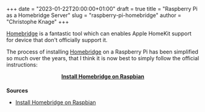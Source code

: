 +++
date = "2023-01-22T20:00:00+01:00"
draft = true
title = "Raspberry Pi as a Homebridge Server"
slug = "raspberry-pi-homebridge"
author = "Christophe Knage"
+++

<a href="https://homebridge.io" target="_blank">Homebridge</a> is a fantastic tool which can enables Apple HomeKit support for device that don't officially support it. 

The process of installing <a href="https://homebridge.io" target="_blank">Homebridge</a> on a Raspberry Pi has been simplified so much over the years, that I think it is now best to simply follow the official instructions:

<p style="text-align: center;">
    <strong>
        <a href="https://github.com/homebridge/homebridge/wiki/Install-Homebridge-on-Raspbian" target="_blank">Install Homebridge on Raspbian</a>
    </strong>
</p>

<h1 style="font-size: 100%">Sources</h1>

- <a href="https://github.com/homebridge/homebridge/wiki/Install-Homebridge-on-Raspbian" target="_blank">Install Homebridge on Raspbian</a>
